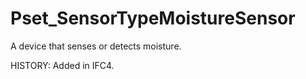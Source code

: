 # Pset_SensorTypeMoistureSensor

A device that senses or detects moisture.
<!-- end of short definition -->
 HISTORY: Added in IFC4.
